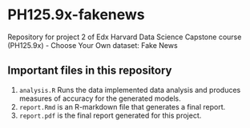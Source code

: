 # PH125.9x-fakenews
Repository for project 2 of Edx Harvard Data Science Capstone course (PH125.9x) - Choose Your Own dataset: Fake News

## Important files in this repository
1. `analysis.R` Runs the data implemented data analysis and produces measures of accuracy for the generated models.
2. `report.Rmd` is an R-markdown file that generates a final report.
3. `report.pdf` is the final report generated for this project.
